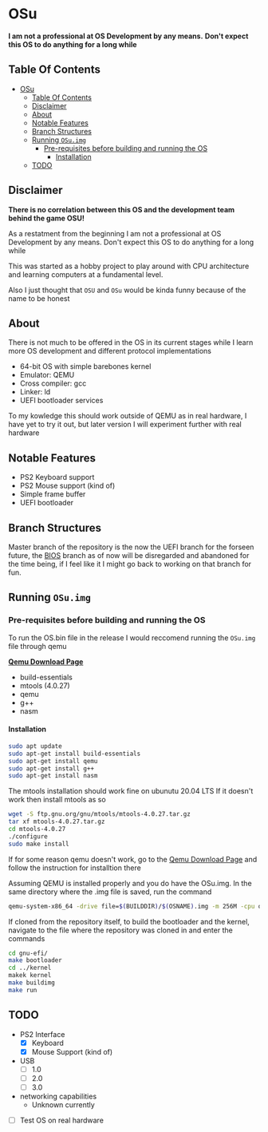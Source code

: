# OSu

__I am not a professional at OS Development by any means.__
__Don't expect this OS to do anything for a long while__

## Table Of Contents

- [OSu](#osu)
  - [Table Of Contents](#table-of-contents)
  - [Disclaimer](#disclaimer)
  - [About](#about)
  - [Notable Features](#notable-features)
  - [Branch Structures](#branch-structures)
  - [Running `OSu.img`](#running-osuimg)
    - [Pre-requisites before building and running the OS](#pre-requisites-before-building-and-running-the-os)
      - [Installation](#installation)
  - [TODO](#todo)

## Disclaimer

  **There is no correlation between this OS and the development team behind the game OSU!**

  As a restatment from the beginning I am not a professional at OS Development by any means. Don't expect this OS to do anything for a long while

  This was started as a hobby project to play around with CPU architecture and learning computers at a fundamental level.

  Also I just thought that `OSU` and `OSu` would be kinda funny because of the name to be honest

## About

There is not much to be offered in the OS in its current stages while I learn more OS development and different protocol implementations

- 64-bit OS with simple barebones kernel
- Emulator: QEMU
- Cross compiler: gcc
- Linker: ld
- UEFI bootloader services

To my kowledge this should work outside of QEMU as in real hardware, I have yet to try it out, but later version I will experiment further with real hardware

## Notable Features

- PS2 Keyboard support
- PS2 Mouse support (kind of)
- Simple frame buffer
- UEFI bootloader

## Branch Structures

Master branch of the repository is the now the UEFI branch for the forseen future, the [BIOS](https://github.com/Lt1Gt0/OSu/tree/BIOS) branch as of now will be disregarded and abandoned for the time being, if I feel like it I might go back to working on that branch for fun.

## Running `OSu.img`

### Pre-requisites before building and running the OS

To run the OS.bin file in the release I would reccomend running the `OSu.img` file through qemu

**[Qemu Download Page](https://www.qemu.org/download/)**

- build-essentials
- mtools (4.0.27)
- qemu
- g++
- nasm

#### Installation

``` bash
sudo apt update 
sudo apt-get install build-essentials
sudo apt-get install qemu
sudo apt-get install g++
sudo apt-get install nasm
```

The mtools installation should work fine on ubunutu 20.04 LTS
If it doesn't work then install mtools as so

```bash
wget -S ftp.gnu.org/gnu/mtools/mtools-4.0.27.tar.gz
tar xf mtools-4.0.27.tar.gz
cd mtools-4.0.27
./configure
sudo make install
```

If for some reason qemu doesn't work, go to the [Qemu Download Page](https://www.qemu.org/download/) and follow the instruction for installtion there

Assuming QEMU is installed properly and you do have the OSu.img. In the same directory where the .img file is saved, run the command

``` bash
qemu-system-x86_64 -drive file=$(BUILDDIR)/$(OSNAME).img -m 256M -cpu qemu64 -drive if=pflash,format=raw,unit=0,file="$(OVMFDIR)/OVMF_CODE-pure-efi.fd",readonly=on -drive if=pflash,format=raw,unit=1,file="$(OVMFDIR)/OVMF_VARS-pure-efi.fd" -net none
```

If cloned from the repository itself, to build the bootloader and the kernel, navigate to the file where the repository was cloned in and enter the commands

``` bash
cd gnu-efi/
make bootloader
cd ../kernel
makek kernel
make buildimg
make run
```

## TODO

- PS2 Interface
  - [x] Keyboard
  - [x] Mouse Support (kind of)
- USB
  - [ ] 1.0
  - [ ] 2.0
  - [ ] 3.0
- networking capabilities
  - Unknown currently
- [ ] Test OS on real hardware
